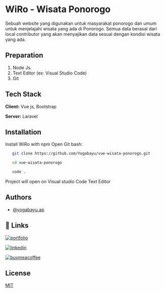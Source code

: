 
# WiRo - Wisata Ponorogo

Sebuah website yang digunakan untuk masyarakat ponorogo dan umum untuk menjelajahi wisata yang ada di Ponorogo. Semua data berasal dari local contributor yang akan menyajikan data sesuai dengan kondisi wisata yang ada.



## Preparation

1. Node Js.
2. Text Editor (ex: Visual Studio Code)
3. Git
## Tech Stack

**Client:** Vue js, Bootstrap

**Server:** Laravel


## Installation

Install WiRo with npm
Open Git bash:

```bash
   git clone https://github.com/Yogabayu/vue-wisata-ponorogo.git
```

```bash
   cd vue-wisata-ponorogo
```

```bash
   code .
```

Project will open on Visual studio Code Text Editor
    
## Authors

- [@yogabayu.ap](https://github.com/Yogabayu)


## 🔗 Links
[![portfolio](https://img.shields.io/badge/my_portfolio-000?style=for-the-badge&logo=ko-fi&logoColor=white)](https://lynk.id/yogabayu.ap) 

[![linkedin](https://img.shields.io/badge/linkedin-0A66C2?style=for-the-badge&logo=linkedin&logoColor=white)](https://www.linkedin.com/in/yoga-bayu-anggana-pratama/)

[![buymeacoffee](https://img.shields.io/badge/-buy_me_a%C2%A0coffee-gray?logo=buy-me-a-coffee)](https://www.buymeacoffee.com/yogabayuap)

## License

[MIT](https://choosealicense.com/licenses/mit/)

